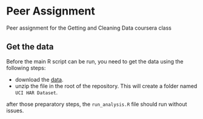 # Peer Assignment
Peer assignment for the Getting and Cleaning Data coursera class

## Get the data
Before the main R script can be run, you need to get the data using the following steps:

- download the [data](https://d396qusza40orc.cloudfront.net/getdata%2Fprojectfiles%2FUCI%20HAR%20Dataset.zip).
- unzip the file in the root of the repository. This will create a folder named `UCI HAR Dataset`.

after those preparatory steps, the `run_analysis.R` file should run without issues.